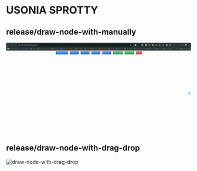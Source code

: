 # USONIA SPROTTY

## release/draw-node-with-manually

![draw-node-with-manually](./assets/images/draw-node-with-manually.gif)

## release/draw-node-with-drag-drop

![draw-node-with-drag-drop](./assets/images/draw-node-with-drag-drop.gif)

